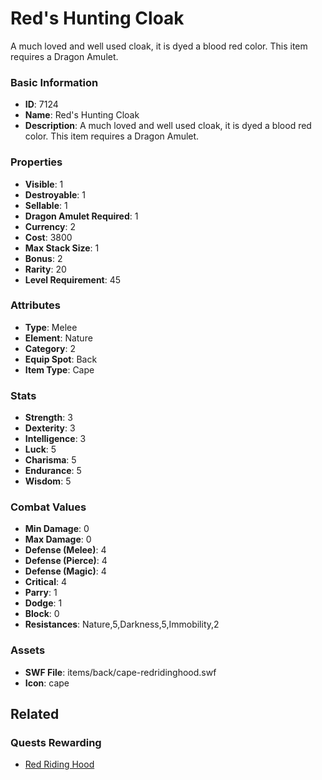 # Red's Hunting Cloak

A much loved and well used cloak, it is dyed a blood red color. This item requires a Dragon Amulet.

### Basic Information

- **ID**: 7124
- **Name**: Red&#039;s Hunting Cloak
- **Description**: A much loved and well used cloak, it is dyed a blood red color. This item requires a Dragon Amulet.

### Properties

- **Visible**: 1
- **Destroyable**: 1
- **Sellable**: 1
- **Dragon Amulet Required**: 1
- **Currency**: 2
- **Cost**: 3800
- **Max Stack Size**: 1
- **Bonus**: 2
- **Rarity**: 20
- **Level Requirement**: 45

### Attributes

- **Type**: Melee
- **Element**: Nature
- **Category**: 2
- **Equip Spot**: Back
- **Item Type**: Cape

### Stats

- **Strength**: 3
- **Dexterity**: 3
- **Intelligence**: 3
- **Luck**: 5
- **Charisma**: 5
- **Endurance**: 5
- **Wisdom**: 5

### Combat Values

- **Min Damage**: 0
- **Max Damage**: 0
- **Defense (Melee)**: 4
- **Defense (Pierce)**: 4
- **Defense (Magic)**: 4
- **Critical**: 4
- **Parry**: 1
- **Dodge**: 1
- **Block**: 0
- **Resistances**: Nature,5,Darkness,5,Immobility,2

### Assets

- **SWF File**: items/back/cape-redridinghood.swf
- **Icon**: cape

## Related

### Quests Rewarding

- [Red Riding Hood](../quests/918-red-riding-hood.md)

